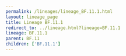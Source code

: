```yaml
---
permalink: /lineages/lineage_BF.11.1.html
layout: lineage_page
title: Lineage BF.11.1
redirect_to: ../lineage.html?lineage=BF.11.1
lineage: BF.11.1
parent: BF.11
children: ['BF.11.1']
---
```

